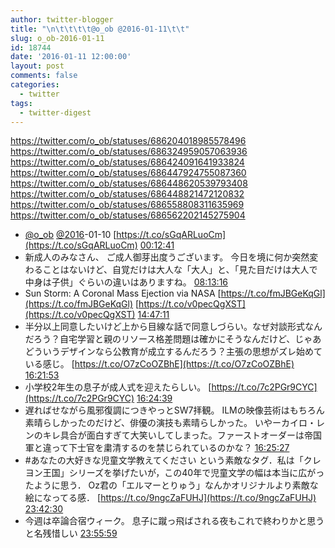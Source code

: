 ```yaml
---
author: twitter-blogger
title: "\n\t\t\t\t@o_ob @2016-01-11\t\t"
slug: o_ob-2016-01-11
id: 18744
date: '2016-01-11 12:00:00'
layout: post
comments: false
categories:
  - twitter
tags:
  - twitter-digest
---
```


https://twitter.com/o_ob/statuses/686204018985578496 https://twitter.com/o_ob/statuses/686324959057063936 https://twitter.com/o_ob/statuses/686424091641933824 https://twitter.com/o_ob/statuses/686447924755087360 https://twitter.com/o_ob/statuses/686448620539793408 https://twitter.com/o_ob/statuses/686448821472120832 https://twitter.com/o_ob/statuses/686558808311635969 https://twitter.com/o_ob/statuses/686562202145275904  

*   [@o_ob](https://twitter.com/o_ob) [@2016](https://twitter.com/2016)-01-10 [https://t.co/sGqARLuoCm](https://t.co/sGqARLuoCm) [00:12:41](https://twitter.com/o_ob/statuses/686204018985578496)
*   新成人のみなさん、 ご成人御芽出度うございます。 今日を境に何か突然変わることはないけど、自覚だけは大人な「大人」と、「見た目だけは大人で中身は子供」ぐらいの違いはありますね。 [08:13:16](https://twitter.com/o_ob/statuses/686324959057063936)
*   Sun Storm: A Coronal Mass Ejection via NASA [https://t.co/fmJBGeKqGl](https://t.co/fmJBGeKqGl) [https://t.co/v0pecQgXST](https://t.co/v0pecQgXST) [14:47:11](https://twitter.com/o_ob/statuses/686424091641933824)
*   半分以上同意したいけど上から目線な話で同意しづらい。なぜ対談形式なんだろう？自宅学習と親のリソース格差問題は確かにそうなんだけど、じゃあどういうデザインなら公教育が成立するんだろう？主張の思想がズレ始めている感じ。 [https://t.co/O7zCoOZBhE](https://t.co/O7zCoOZBhE) [16:21:53](https://twitter.com/o_ob/statuses/686447924755087360)
*   小学校2年生の息子が成人式を迎えたらしい。 [https://t.co/7c2PGr9CYC](https://t.co/7c2PGr9CYC) [16:24:39](https://twitter.com/o_ob/statuses/686448620539793408)
*   遅ればせながら風邪復調につきやっとSW7拝観。 ILMの映像芸術はもちろん素晴らしかったのだけど、俳優の演技も素晴らしかった。 いやーカイロ・レンのキレ具合が面白すぎて大笑いしてしまった。ファーストオーダーは帝国軍と違って下士官を粛清するのを禁じられているのかな？ [16:25:27](https://twitter.com/o_ob/statuses/686448821472120832)
*   #あなたの大好きな児童文学教えてください という素敵なタグ．私は「クレヨン王国」シリーズを挙げたいが，この40年で児童文学の幅は本当に広がったように思う． Oz君の「エルマーとりゅう」なんかオリジナルより素敵な絵になってる感． [https://t.co/9ngcZaFUHJ](https://t.co/9ngcZaFUHJ) [23:42:30](https://twitter.com/o_ob/statuses/686558808311635969)
*   今週は卒論合宿ウィーク。 息子に蹴っ飛ばされる夜もこれで終わりかと思うと名残惜しい [23:55:59](https://twitter.com/o_ob/statuses/686562202145275904)